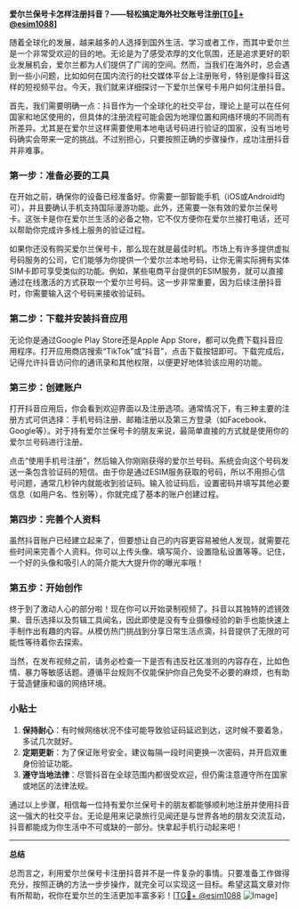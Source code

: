 **爱尔兰保号卡怎样注册抖音？——轻松搞定海外社交账号注册[[TG💪+ @esim1088](https://t.me/s/esim1088)]**

随着全球化的发展，越来越多的人选择到国外生活、学习或者工作，而其中爱尔兰是一个非常受欢迎的目的地。无论是为了感受浓厚的文化氛围，还是追求更好的职业发展机会，爱尔兰都为人们提供了广阔的空间。然而，当我们在海外时，总会遇到一些小问题，比如如何在国内流行的社交媒体平台上注册账号，特别是像抖音这样的短视频平台。今天，我们就来详细探讨一下爱尔兰保号卡用户如何注册抖音。

首先，我们需要明确一点：抖音作为一个全球化的社交平台，理论上是可以在任何国家和地区使用的，但具体的注册流程可能会因为地理位置和网络环境的不同而有所差异。尤其是在爱尔兰这样需要使用本地电话号码进行验证的国家，没有当地号码确实会带来一定的挑战。不过别担心，只要按照正确的步骤操作，成功注册抖音并非难事。

### 第一步：准备必要的工具

在开始之前，确保你的设备已经准备好。你需要一部智能手机（iOS或Android均可），并且要确认手机支持国际漫游功能。此外，还需要一张有效的爱尔兰保号卡。这张卡是你在爱尔兰生活的必备之物，它不仅方便你在爱尔兰接打电话，还可以帮助你完成许多线上服务的验证过程。

如果你还没有购买爱尔兰保号卡，那么现在就是最佳时机。市场上有许多提供虚拟号码服务的公司，它们能够为你提供一个爱尔兰本地号码，让你无需实际拥有实体SIM卡即可享受类似的功能。例如，某些电商平台提供的ESIM服务，就可以直接通过在线激活的方式获取一个爱尔兰号码。这一步非常重要，因为后续注册抖音时，你需要输入这个号码来接收验证码。

### 第二步：下载并安装抖音应用

无论你是通过Google Play Store还是Apple App Store，都可以免费下载抖音应用程序。打开应用商店搜索“TikTok”或“抖音”，点击下载按钮即可。下载完成后，记得允许抖音访问你的通讯录和其他权限，以便更好地体验该应用的功能。

### 第三步：创建账户

打开抖音应用后，你会看到欢迎界面以及注册选项。通常情况下，有三种主要的注册方式可供选择：手机号码注册、邮箱注册以及第三方登录（如Facebook、Google等）。对于持有爱尔兰保号卡的朋友来说，最简单直接的方式就是使用你的爱尔兰号码进行注册。

点击“使用手机号注册”，然后输入你刚刚获得的爱尔兰号码。系统会向这个号码发送一条包含验证码的短信。由于你是通过ESIM服务获取的号码，所以不用担心信号问题，通常几秒钟内就能收到验证码。输入验证码后，设置密码并填写其他必要信息（如用户名、性别等），你就完成了基本的账户创建过程。

### 第四步：完善个人资料

虽然抖音账户已经建立起来了，但要想让自己的内容更容易被他人发现，就需要花些时间来完善个人资料。你可以上传头像、填写简介、设置隐私设置等等。记住，一个好的头像和吸引人的简介能大大提升你的曝光率哦！

### 第五步：开始创作

终于到了激动人心的部分啦！现在你可以开始录制视频了。抖音以其独特的滤镜效果、音乐选择以及剪辑工具闻名，因此即使是没有专业摄像经验的新手也能快速上手制作出有趣的内容。从模仿热门挑战到分享日常生活点滴，抖音提供了无限的可能性等待着你去探索。

当然，在发布视频之前，请务必检查一下是否有违反社区准则的内容存在，比如色情、暴力等敏感话题。遵循平台规则不仅能保护你自己免受不必要的麻烦，也有助于营造健康和谐的网络环境。

### 小贴士

1. **保持耐心**：有时候网络状况不佳可能导致验证码延迟到达，这时候不要着急，多试几次就好。
2. **定期更新**：为了保证账号安全，建议每隔一段时间更换一次密码，并开启双重身份验证功能。
3. **遵守当地法律**：尽管抖音在全球范围内都很受欢迎，但仍需注意遵守所在国家或地区的法律法规。

通过以上步骤，相信每一位持有爱尔兰保号卡的朋友都能够顺利地注册并使用抖音这一强大的社交平台。无论是用来记录旅行见闻还是与世界各地的朋友交流互动，抖音都能成为你生活中不可或缺的一部分。快拿起手机行动起来吧！

---

**总结**

总而言之，利用爱尔兰保号卡注册抖音并不是一件复杂的事情。只要准备工作做得充分，按照正确的方法一步步操作，就完全可以实现这一目标。希望这篇文章对你有所帮助，祝你在爱尔兰的生活更加丰富多彩！[[TG💪+ @esim1088](https://t.me/s/esim1088) ![Image](https://i.postimg.cc/4NQfJmqS/Snipaste-2025-05-13-00-14-12.png)]
